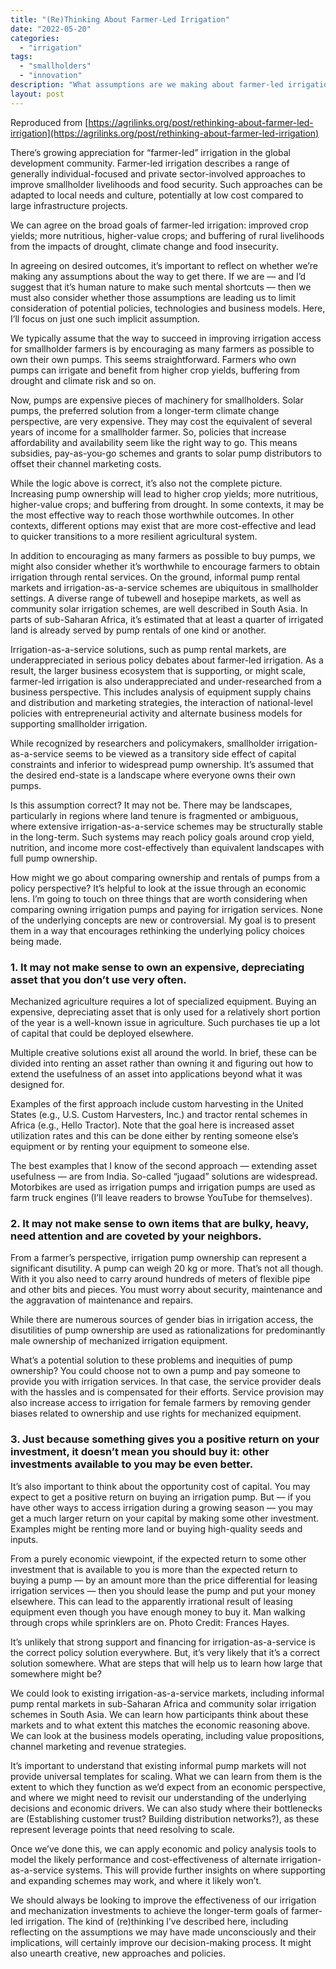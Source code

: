```yaml
---
title: "(Re)Thinking About Farmer-Led Irrigation"
date: "2022-05-20"
categories: 
  - "irrigation"
tags: 
  - "smallholders"
  - "innovation"
description: "What assumptions are we making about farmer-led irrigation?"
layout: post
---
```


Reproduced from [https://agrilinks.org/post/rethinking-about-farmer-led-irrigation](https://agrilinks.org/post/rethinking-about-farmer-led-irrigation)


There’s growing appreciation for “farmer-led” irrigation in the global development community. Farmer-led irrigation describes a range of generally individual-focused and private sector-involved approaches to improve smallholder livelihoods and food security. Such approaches can be adapted to local needs and culture, potentially at low cost compared to large infrastructure projects.


We can agree on the broad goals of farmer-led irrigation: improved crop yields; more nutritious, higher-value crops; and buffering of rural livelihoods from the impacts of drought, climate change and food insecurity.

In agreeing on desired outcomes, it’s important to reflect on whether we’re making any assumptions about the way to get there. If we are — and I’d suggest that it’s human nature to make such mental shortcuts — then we must also consider whether those assumptions are leading us to limit consideration of potential policies, technologies and business models. Here, I’ll focus on just one such implicit assumption.

We typically assume that the way to succeed in improving irrigation access for smallholder farmers is by encouraging as many farmers as possible to own their own pumps. This seems straightforward. Farmers who own pumps can irrigate and benefit from higher crop yields, buffering from drought and climate risk and so on.

Now, pumps are expensive pieces of machinery for smallholders. Solar pumps, the preferred solution from a longer-term climate change perspective, are very expensive. They may cost the equivalent of several years of income for a smallholder farmer. So, policies that increase affordability and availability seem like the right way to go. This means subsidies, pay-as-you-go schemes and grants to solar pump distributors to offset their channel marketing costs.

While the logic above is correct, it’s also not the complete picture. Increasing pump ownership will lead to higher crop yields; more nutritious, higher-value crops; and buffering from drought. In some contexts, it may be the most effective way to reach those worthwhile outcomes. In other contexts, different options may exist that are more cost-effective and lead to quicker transitions to a more resilient agricultural system.

In addition to encouraging as many farmers as possible to buy pumps, we might also consider whether it’s worthwhile to encourage farmers to obtain irrigation through rental services. On the ground, informal pump rental markets and irrigation-as-a-service schemes are ubiquitous in smallholder settings. A diverse range of tubewell and hosepipe markets, as well as community solar irrigation schemes, are well described in South Asia. In parts of sub-Saharan Africa, it’s estimated that at least a quarter of irrigated land is already served by pump rentals of one kind or another.

Irrigation-as-a-service solutions, such as pump rental markets, are underappreciated in serious policy debates about farmer-led irrigation. As a result, the larger business ecosystem that is supporting, or might scale, farmer-led irrigation is also underappreciated and under-researched from a business perspective. This includes analysis of equipment supply chains and distribution and marketing strategies, the interaction of national-level policies with entrepreneurial activity and alternate business models for supporting smallholder irrigation.

While recognized by researchers and policymakers, smallholder irrigation-as-a-service seems to be viewed as a transitory side effect of capital constraints and inferior to widespread pump ownership. It’s assumed that the desired end-state is a landscape where everyone owns their own pumps.

Is this assumption correct? It may not be. There may be landscapes, particularly in regions where land tenure is fragmented or ambiguous, where extensive irrigation-as-a-service schemes may be structurally stable in the long-term. Such systems may reach policy goals around crop yield, nutrition, and income more cost-effectively than equivalent landscapes with full pump ownership.

How might we go about comparing ownership and rentals of pumps from a policy perspective? It’s helpful to look at the issue through an economic lens. I’m going to touch on three things that are worth considering when comparing owning irrigation pumps and paying for irrigation services. None of the underlying concepts are new or controversial. My goal is to present them in a way that encourages rethinking the underlying policy choices being made.

### 1. It may not make sense to own an expensive, depreciating asset that you don’t use very often.

Mechanized agriculture requires a lot of specialized equipment. Buying an expensive, depreciating asset that is only used for a relatively short portion of the year is a well-known issue in agriculture. Such purchases tie up a lot of capital that could be deployed elsewhere.

Multiple creative solutions exist all around the world. In brief, these can be divided into renting an asset rather than owning it and figuring out how to extend the usefulness of an asset into applications beyond what it was designed for.

Examples of the first approach include custom harvesting in the United States (e.g., U.S. Custom Harvesters, Inc.) and tractor rental schemes in Africa (e.g., Hello Tractor). Note that the goal here is increased asset utilization rates and this can be done either by renting someone else’s equipment or by renting your equipment to someone else.

The best examples that I know of the second approach — extending asset usefulness — are from India. So-called “jugaad” solutions are widespread. Motorbikes are used as irrigation pumps and irrigation pumps are used as farm truck engines (I’ll leave readers to browse YouTube for themselves).

### 2. It may not make sense to own items that are bulky, heavy, need attention and are coveted by your neighbors.

From a farmer’s perspective, irrigation pump ownership can represent a significant disutility. A pump can weigh 20 kg or more. That’s not all though. With it you also need to carry around hundreds of meters of flexible pipe and other bits and pieces. You must worry about security, maintenance and the aggravation of maintenance and repairs.

While there are numerous sources of gender bias in irrigation access, the disutilities of pump ownership are used as rationalizations for predominantly male ownership of mechanized irrigation equipment.

What’s a potential solution to these problems and inequities of pump ownership? You could choose not to own a pump and pay someone to provide you with irrigation services. In that case, the service provider deals with the hassles and is compensated for their efforts. Service provision may also increase access to irrigation for female farmers by removing gender biases related to ownership and use rights for mechanized equipment.

### 3. Just because something gives you a positive return on your investment, it doesn’t mean you should buy it: other investments available to you may be even better.

It’s also important to think about the opportunity cost of capital. You may expect to get a positive return on buying an irrigation pump. But — if you have other ways to access irrigation during a growing season — you may get a much larger return on your capital by making some other investment. Examples might be renting more land or buying high-quality seeds and inputs.

From a purely economic viewpoint, if the expected return to some other investment that is available to you is more than the expected return to buying a pump — by an amount more than the price differential for leasing irrigation services — then you should lease the pump and put your money elsewhere. This can lead to the apparently irrational result of leasing equipment even though you have enough money to buy it.
Man walking through crops while sprinklers are on. Photo Credit: Frances Hayes.

It’s unlikely that strong support and financing for irrigation-as-a-service is the correct policy solution everywhere. But, it’s very likely that it’s a correct solution somewhere. What are steps that will help us to learn how large that somewhere might be?

We could look to existing irrigation-as-a-service markets, including informal pump rental markets in sub-Saharan Africa and community solar irrigation schemes in South Asia. We can learn how participants think about these markets and to what extent this matches the economic reasoning above. We can look at the business models operating, including value propositions, channel marketing and revenue strategies.

It’s important to understand that existing informal pump markets will not provide universal templates for scaling. What we can learn from them is the extent to which they function as we’d expect from an economic perspective, and where we might need to revisit our understanding of the underlying decisions and economic drivers. We can also study where their bottlenecks are (Establishing customer trust? Building distribution networks?), as these represent leverage points that need resolving to scale.

Once we’ve done this, we can apply economic and policy analysis tools to model the likely performance and cost-effectiveness of alternate irrigation-as-a-service systems. This will provide further insights on where supporting and expanding schemes may work, and where it likely won’t.

We should always be looking to improve the effectiveness of our irrigation and mechanization investments to achieve the longer-term goals of farmer-led irrigation. The kind of (re)thinking I’ve described here, including reflecting on the assumptions we may have made unconsciously and their implications, will certainly improve our decision-making process. It might also unearth creative, new approaches and policies.

